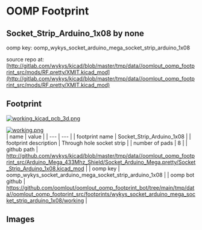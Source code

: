 # OOMP Footprint  
## Socket_Strip_Arduino_1x08  by none  
  
oomp key: oomp_wykys_socket_arduino_mega_socket_strip_arduino_1x08  
  
source repo at: [http://gitlab.com/wykys/kicad/blob/master/tmp/data//oomlout_oomp_footprint_src/mods/RF.pretty/XMIT.kicad_mod](http://gitlab.com/wykys/kicad/blob/master/tmp/data//oomlout_oomp_footprint_src/mods/RF.pretty/XMIT.kicad_mod)  
## Footprint  
  
[![working_kicad_pcb_3d.png](working_kicad_pcb_3d_600.png)](working_kicad_pcb_3d.png)  
  
[![working.png](working_600.png)](working.png)  
| name | value | 
| --- | --- | 
| footprint name | Socket_Strip_Arduino_1x08 | 
| footprint description | Through hole socket strip | 
| number of pads | 8 | 
| github path | http://github.com/wykys/kicad/blob/master/tmp/data//oomlout_oomp_footprint_src/Arduino_Mega_433Mhz_Shield/Socket_Arduino_Mega.pretty/Socket_Strip_Arduino_1x08.kicad_mod | 
| oomp key | oomp_wykys_socket_arduino_mega_socket_strip_arduino_1x08 | 
| oomp bot github | https://github.com/oomlout/oomlout_oomp_footprint_bot/tree/main/tmp/data//oomlout_oomp_footprint_src/footprints/wykys_socket_arduino_mega_socket_strip_arduino_1x08/working | 
## Images  
